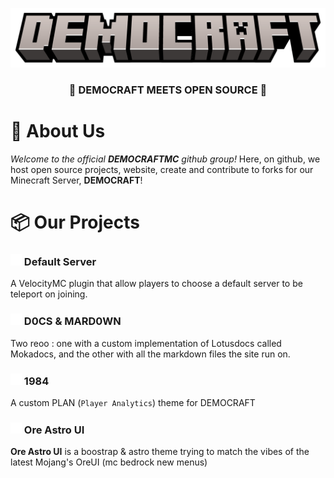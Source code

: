 ![Our MC Title Logo](https://raw.githubusercontent.com/democraftmc/.github/main/profile/democraft_title.png)

<h3 align="center">🌟 DEMOCRAFT MEETS OPEN SOURCE 🐛</h3>

# 🌟 About Us
*Welcome to the official* ***DEMOCRAFTMC*** *github group!* Here, on github, we host open source projects, website, create and contribute to forks for our Minecraft Server, **DEMOCRAFT**!

# 📦 Our Projects
<h3>
  <img src="https://raw.githubusercontent.com/democraftmc/.github/main/profile/repo.png" width="18">
  Default Server
</h3>

A VelocityMC plugin that allow players to choose a default server to be teleport on joining.

<h3>
  <img src="https://raw.githubusercontent.com/democraftmc/.github/main/profile/repo.png" width="18">
  D0CS & MARD0WN
</h3

Two reoo : one with a custom implementation of Lotusdocs called Mokadocs, and the other with all the markdown files the site run on.

<h3>
  <img src="https://raw.githubusercontent.com/democraftmc/.github/main/profile/fork.png" width="18">
  1984
</h3>

A custom PLAN (`Player Analytics`) theme for DEMOCRAFT

<h3>
  <img src="https://raw.githubusercontent.com/democraftmc/.github/main/profile/template.png" width="18">
  Ore Astro UI
</h3>

**Ore Astro UI** is a boostrap & astro theme trying to match the vibes of the latest Mojang's OreUI (mc bedrock new menus)